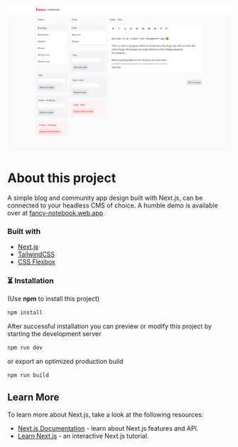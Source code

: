 [![Project Banner](https://github.com/seezmash/readme-images/blob/main/fancy-notebook.png)](https://fancy-notebook.web.app/)

# About this project
A simple blog and community app design built with Next.js, can be connected to your headless CMS of choice.
A humble demo is available over at [fancy-notebook.web.app](https://fancy-notebook.web.app/).

### Built with

- [Next.js](https://nextjs.org/)
- [TailwindCSS](https://tailwindcss.com/)
- [CSS Flexbox](https://www.w3schools.com/css/css3_flexbox.asp)

### ⏳ Installation

(Use **npm** to install this project)

```bash
npm install
```

After successful installation you can preview or modify this project by starting the development server

```bash
npm run dev
```

or export an optimized production build

```bash
npm run build
```

## Learn More

To learn more about Next.js, take a look at the following resources:

- [Next.js Documentation](https://nextjs.org/docs) - learn about Next.js features and API.
- [Learn Next.js](https://nextjs.org/learn) - an interactive Next.js tutorial.